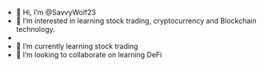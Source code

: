 - 👋 Hi, I’m @SavvyWolf23
- 👀 I’m interested in learning stock trading, cryptocurrency and Blockchain technology.
- 
- 🌱 I’m currently learning stock trading 
- 💞️ I’m looking to collaborate on learning DeFi

<!---
SavvyWolf23/SavvyWolf23 is a ✨ special ✨ repository because its `README.md` (this file) appears on your GitHub profile.
You can click the Preview link to take a look at your changes.
--->

